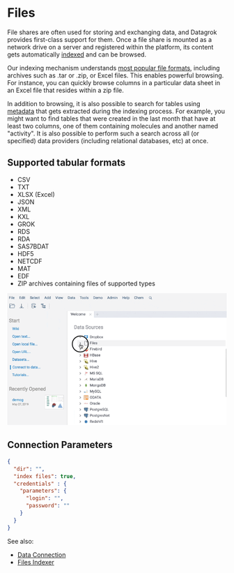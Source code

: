 <!-- TITLE: Files -->
<!-- SUBTITLE: -->

# Files

File shares are often used for storing and exchanging data, and Datagrok provides first-class
support for them. Once a file share is mounted as a network drive on a server and registered
within the platform, its content gets automatically [indexed](../../access/files-indexer.md)
and can be browsed.

Our indexing mechanism understands 
[most popular file formats](../../access/importing-data.md#supported-file-types), 
including archives such as .tar or .zip, or Excel files. This enables powerful browsing. 
For instance, you can quickly browse columns in a particular data sheet in an Excel file that 
resides within a zip file.

In addition to browsing, it is also possible to search for tables using  
[metadata](../../discover/metadata.md) that
gets extracted during the indexing process. For example, you might want to find tables
that were created in the last month that have at least two columns, one of them containing
molecules and another named "activity". It is also possible to perform such a search
across all (or specified) data providers (including relational databases, etc) at once.   

## Supported tabular formats

* CSV
* TXT
* XLSX (Excel)
* JSON
* XML
* KXL
* GROK
* RDS
* RDA
* SAS7BDAT
* HDF5
* NETCDF
* MAT
* EDF
* ZIP archives containing files of supported types

![Files Browser](files-browser.gif "Files Browser")

## Connection Parameters

```json
{
  "dir": "",
  "index files": true,
  "credentials" : {
    "parameters": {
      "login": "",
      "password": ""
    }
  }
}
```

See also:

  * [Data Connection](../data-connection.md)
  * [Files Indexer](../../access/files-indexer.md)

